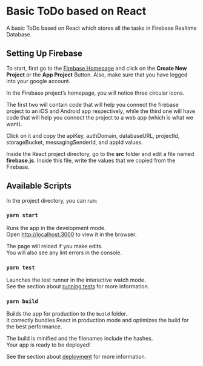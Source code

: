 # Basic ToDo based on React

A basic ToDo based on React which stores all the tasks in Firebase Realtime Database.

## Setting Up Firebase

To start, first go to the [Firebase Homepage](https://console.firebase.google.com/) and click on the **Create New Project** or the **App Project** Button. Also, make sure that you have logged into your google account.

In the Firebase project’s homepage, you will notice three circular icons.

The first two will contain code that will help you connect the firebase project to an iOS and Android app respectively, while the third one will have code that will help you connect the project to a web app (which is what we want).

Click on it and copy the apiKey, authDomain, databaseURL, projectId, storageBucket, messagingSenderId, and appId values.

Inside the React project directory, go to the **src** folder and edit a file named **firebase.js**. Inside this file, write the values that we copied from the Firebase.

## Available Scripts

In the project directory, you can run:

### `yarn start`

Runs the app in the development mode.<br />
Open [http://localhost:3000](http://localhost:3000) to view it in the browser.

The page will reload if you make edits.<br />
You will also see any lint errors in the console.

### `yarn test`

Launches the test runner in the interactive watch mode.<br />
See the section about [running tests](https://facebook.github.io/create-react-app/docs/running-tests) for more information.

### `yarn build`

Builds the app for production to the `build` folder.<br />
It correctly bundles React in production mode and optimizes the build for the best performance.

The build is minified and the filenames include the hashes.<br />
Your app is ready to be deployed!

See the section about [deployment](https://facebook.github.io/create-react-app/docs/deployment) for more information.